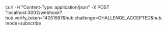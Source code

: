 curl -H "Content-Type: application/json" -X POST "localhost:3002/webhook?hub.verify_token=14051997&hub.challenge=CHALLENGE_ACCEPTED&hub.mode=subscribe